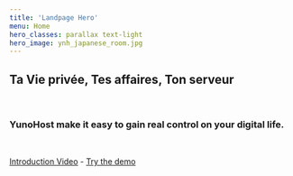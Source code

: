 ```yaml
---
title: 'Landpage Hero'
menu: Home
hero_classes: parallax text-light
hero_image: ynh_japanese_room.jpg
---
```


## Ta **Vie privée**, Tes **affaires**, Ton **serveur**

</br>

### **YunoHost** make it easy to gain real control on your digital life.

</br>

[Introduction Video](https://eliegavoty.fr/testou/#apps) - [Try the demo](https://learn.getgrav.org?classes=btn,btn-primary,btn-lg&target=_blank)




